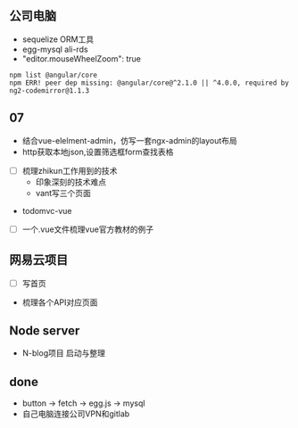 
## 公司电脑
+ sequelize ORM工具
+ egg-mysql  ali-rds
+ "editor.mouseWheelZoom": true

```
npm list @angular/core
npm ERR! peer dep missing: @angular/core@^2.1.0 || ^4.0.0, required by ng2-codemirror@1.1.3
```


## 07
+ 结合vue-elelment-admin，仿写一套ngx-admin的layout布局
+ http获取本地json,设置筛选框form查找表格

+ [ ] 梳理zhikun工作用到的技术
  + 印象深刻的技术难点
  + vant写三个页面


+ todomvc-vue
+ [ ] 一个.vue文件梳理vue官方教材的例子


## 网易云项目
+ [ ] 写首页
+ 梳理各个API对应页面


## Node server
+ N-blog项目 启动与整理


## done
+ button -> fetch -> egg.js -> mysql
+ 自己电脑连接公司VPN和gitlab